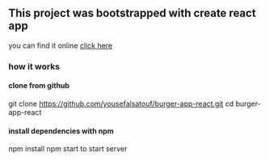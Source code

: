## This project was bootstrapped with create react app
you can find it online [ click here](https://my-react-burger-486c2.web.app/)

### how it works 
#### clone from github
git clone https://github.com/yousefalsatouf/burger-app-react.git
cd burger-app-react

#### install dependencies with npm
npm install
npm start to start server


